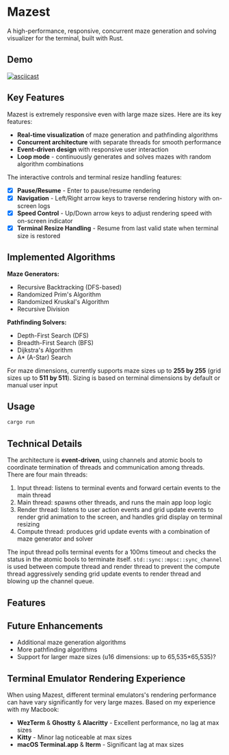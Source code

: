 # Mazest

A high-performance, responsive, concurrent maze generation and solving visualizer for the terminal, built with Rust.

## Demo

[![asciicast](https://asciinema.org/a/753075.svg)](https://asciinema.org/a/753075)

## Key Features

Mazest is extremely responsive even with large maze sizes. Here are its key features:

- **Real-time visualization** of maze generation and pathfinding algorithms
- **Concurrent architecture** with separate threads for smooth performance
- **Event-driven design** with responsive user interaction
- **Loop mode** - continuously generates and solves mazes with random algorithm combinations

The interactive controls and terminal resize handling features:

- [x] **Pause/Resume** - Enter to pause/resume rendering
- [x] **Navigation** - Left/Right arrow keys to traverse rendering history with on-screen logs
- [x] **Speed Control** - Up/Down arrow keys to adjust rendering speed with on-screen indicator
- [x] **Terminal Resize Handling** - Resume from last valid state when terminal size is restored

## Implemented Algorithms

**Maze Generators:**

- Recursive Backtracking (DFS-based)
- Randomized Prim's Algorithm
- Randomized Kruskal's Algorithm
- Recursive Division

**Pathfinding Solvers:**

- Depth-First Search (DFS)
- Breadth-First Search (BFS)
- Dijkstra's Algorithm
- A\* (A-Star) Search

For maze dimensions, currently supports maze sizes up to **255 by 255** (grid sizes up to **511 by 511**). Sizing is based on terminal dimensions by default or manual user input

## Usage

```bash
cargo run
```

## Technical Details

The architecture is **event-driven**, using channels and atomic bools to coordinate termination of threads and communication among threads. There are four main threads:
1. Input thread: listens to terminal events and forward certain events to the main thread
2. Main thread: spawns other threads, and runs the main app loop logic
3. Render thread: listens to user action events and grid update events to render grid animation to the screen, and handles grid display on terminal resizing
4. Compute thread: produces grid update events with a combination of maze generator and solver

The input thread polls terminal events for a 100ms timeout and checks the status in the atomic bools to terminate itself. `std::sync::mpsc::sync_channel` is used between compute thread and render thread to prevent the compute thread aggressively sending grid update events to render thread and blowing up the channel queue.

## Features

## Future Enhancements

- Additional maze generation algorithms
- More pathfinding algorithms
- Support for larger maze sizes (u16 dimensions: up to 65,535×65,535)?

## Terminal Emulator Rendering Experience

When using Mazest, different terminal emulators's rendering performance can have vary significantly for very large mazes. Based on my experience with my Macbook:

- **WezTerm** & **Ghostty** & **Alacritty** - Excellent performance, no lag at max sizes
- **Kitty** - Minor lag noticeable at max sizes
- **macOS Terminal.app** & **Iterm** - Significant lag at max sizes
